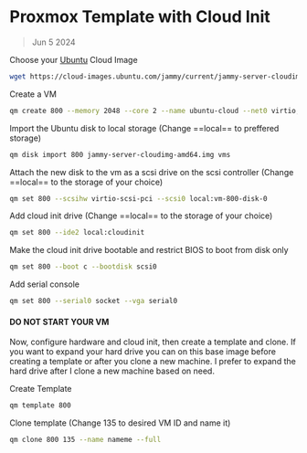 # Proxmox Template with Cloud Init
> Jun 5 2024

Choose your [Ubuntu](https://cloud-images.ubuntu.com) Cloud Image

```zsh
wget https://cloud-images.ubuntu.com/jammy/current/jammy-server-cloudimg-amd64.img
```

Create a VM
```zsh
qm create 800 --memory 2048 --core 2 --name ubuntu-cloud --net0 virtio,bridge=vmbr0
```

Import the Ubuntu disk to local storage (Change ==local== to preffered storage)
```sh
qm disk import 800 jammy-server-cloudimg-amd64.img vms
```

Attach the new disk to the vm as a scsi drive on the scsi controller (Change ==local== to the storage of your choice)
```sh
qm set 800 --scsihw virtio-scsi-pci --scsi0 local:vm-800-disk-0
```

Add cloud init drive (Change ==local== to the storage of your choice)
```sh
qm set 800 --ide2 local:cloudinit
```

Make the cloud init drive bootable and restrict BIOS to boot from disk only
```sh
qm set 800 --boot c --bootdisk scsi0
```

Add serial console
```sh
qm set 800 --serial0 socket --vga serial0
```

#### DO NOT START YOUR VM

Now, configure hardware and cloud init, then create a template and clone.
If you want to expand your hard drive you can on this base image before 
creating a template or after you clone a new machine. I prefer to expand 
the hard drive after I clone a new machine based on need.

Create Template
```sh
qm template 800
```

Clone template (Change 135 to desired VM ID and name it)
```sh
qm clone 800 135 --name nameme --full
```

